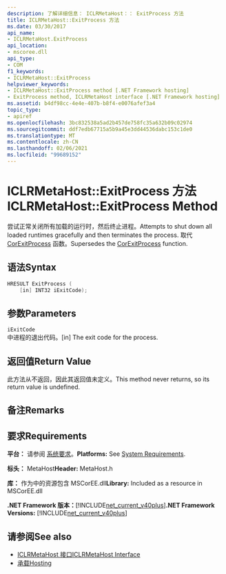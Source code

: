 ```yaml
---
description: 了解详细信息： ICLRMetaHost：： ExitProcess 方法
title: ICLRMetaHost::ExitProcess 方法
ms.date: 03/30/2017
api_name:
- ICLRMetaHost.ExitProcess
api_location:
- mscoree.dll
api_type:
- COM
f1_keywords:
- ICLRMetaHost::ExitProcess
helpviewer_keywords:
- ICLRMetaHost::ExitProcess method [.NET Framework hosting]
- ExitProcess method, ICLRMetaHost interface [.NET Framework hosting]
ms.assetid: b4df98cc-4e4e-407b-b8f4-e0076afef3a4
topic_type:
- apiref
ms.openlocfilehash: 3bc832538a5ad2b457de758fc35a632b09c02974
ms.sourcegitcommit: ddf7edb67715a5b9a45e3dd44536dabc153c1de0
ms.translationtype: MT
ms.contentlocale: zh-CN
ms.lasthandoff: 02/06/2021
ms.locfileid: "99689152"
---
```

# <a name="iclrmetahostexitprocess-method"></a><span data-ttu-id="49792-103">ICLRMetaHost::ExitProcess 方法</span><span class="sxs-lookup"><span data-stu-id="49792-103">ICLRMetaHost::ExitProcess Method</span></span>

<span data-ttu-id="49792-104">尝试正常关闭所有加载的运行时，然后终止进程。</span><span class="sxs-lookup"><span data-stu-id="49792-104">Attempts to shut down all loaded runtimes gracefully and then terminates the process.</span></span> <span data-ttu-id="49792-105">取代 [CorExitProcess](corexitprocess-function.md) 函数。</span><span class="sxs-lookup"><span data-stu-id="49792-105">Supersedes the [CorExitProcess](corexitprocess-function.md) function.</span></span>  
  
## <a name="syntax"></a><span data-ttu-id="49792-106">语法</span><span class="sxs-lookup"><span data-stu-id="49792-106">Syntax</span></span>  
  
```cpp  
HRESULT ExitProcess (  
    [in] INT32 iExitCode);  
```  
  
## <a name="parameters"></a><span data-ttu-id="49792-107">参数</span><span class="sxs-lookup"><span data-stu-id="49792-107">Parameters</span></span>  

 `iExitCode`  
 <span data-ttu-id="49792-108">中进程的退出代码。</span><span class="sxs-lookup"><span data-stu-id="49792-108">[in] The exit code for the process.</span></span>  
  
## <a name="return-value"></a><span data-ttu-id="49792-109">返回值</span><span class="sxs-lookup"><span data-stu-id="49792-109">Return Value</span></span>  

 <span data-ttu-id="49792-110">此方法从不返回，因此其返回值未定义。</span><span class="sxs-lookup"><span data-stu-id="49792-110">This method never returns, so its return value is undefined.</span></span>  
  
## <a name="remarks"></a><span data-ttu-id="49792-111">备注</span><span class="sxs-lookup"><span data-stu-id="49792-111">Remarks</span></span>  
  
## <a name="requirements"></a><span data-ttu-id="49792-112">要求</span><span class="sxs-lookup"><span data-stu-id="49792-112">Requirements</span></span>  

 <span data-ttu-id="49792-113">**平台：** 请参阅 [系统要求](../../get-started/system-requirements.md)。</span><span class="sxs-lookup"><span data-stu-id="49792-113">**Platforms:** See [System Requirements](../../get-started/system-requirements.md).</span></span>  
  
 <span data-ttu-id="49792-114">**标头：** MetaHost</span><span class="sxs-lookup"><span data-stu-id="49792-114">**Header:** MetaHost.h</span></span>  
  
 <span data-ttu-id="49792-115">**库：** 作为中的资源包含 MSCorEE.dll</span><span class="sxs-lookup"><span data-stu-id="49792-115">**Library:** Included as a resource in MSCorEE.dll</span></span>  
  
 <span data-ttu-id="49792-116">**.NET Framework 版本：**[!INCLUDE[net_current_v40plus](../../../../includes/net-current-v40plus-md.md)]</span><span class="sxs-lookup"><span data-stu-id="49792-116">**.NET Framework Versions:** [!INCLUDE[net_current_v40plus](../../../../includes/net-current-v40plus-md.md)]</span></span>  
  
## <a name="see-also"></a><span data-ttu-id="49792-117">请参阅</span><span class="sxs-lookup"><span data-stu-id="49792-117">See also</span></span>

- [<span data-ttu-id="49792-118">ICLRMetaHost 接口</span><span class="sxs-lookup"><span data-stu-id="49792-118">ICLRMetaHost Interface</span></span>](iclrmetahost-interface.md)
- [<span data-ttu-id="49792-119">承载</span><span class="sxs-lookup"><span data-stu-id="49792-119">Hosting</span></span>](index.md)
